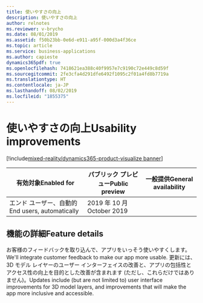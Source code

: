 ```yaml
---
title: 使いやすさの向上
description: 使いやすさの向上
author: relnotes
ms.reviewer: v-brycho
ms.date: 08/01/2019
ms.assetid: f50b23bb-0e6d-e911-a95f-000d3a4f36ce
ms.topic: article
ms.service: business-applications
ms.author: capieste
dynamics365pdf: true
ms.openlocfilehash: 7418621ea388c40f9957e7c9190c72e449c8d59f
ms.sourcegitcommit: 2fe3cfa4d291dfe6492f1095c2f01a4fd8b7719a
ms.translationtype: HT
ms.contentlocale: ja-JP
ms.lasthandoff: 08/02/2019
ms.locfileid: "1855375"
---
```

# <a name="usability-improvements"></a><span data-ttu-id="e8c6b-103">使いやすさの向上</span><span class="sxs-lookup"><span data-stu-id="e8c6b-103">Usability improvements</span></span>
[!include[mixed-reality/dynamics365-product-visualize banner](../includes/mixed-reality/dynamics365-product-visualize.md)]

| <span data-ttu-id="e8c6b-104">有効対象</span><span class="sxs-lookup"><span data-stu-id="e8c6b-104">Enabled for</span></span>    |  <span data-ttu-id="e8c6b-105">パブリック プレビュー</span><span class="sxs-lookup"><span data-stu-id="e8c6b-105">Public preview</span></span> | <span data-ttu-id="e8c6b-106">一般提供</span><span class="sxs-lookup"><span data-stu-id="e8c6b-106">General availability</span></span> | 
| ---------- | ---------- |---------- |
|<span data-ttu-id="e8c6b-107">エンド ユーザー、自動的</span><span class="sxs-lookup"><span data-stu-id="e8c6b-107">End users, automatically</span></span>|<span data-ttu-id="e8c6b-108">2019 年 10 月</span><span class="sxs-lookup"><span data-stu-id="e8c6b-108">October 2019</span></span>| |






## <a name="feature-details"></a><span data-ttu-id="e8c6b-109">機能の詳細</span><span class="sxs-lookup"><span data-stu-id="e8c6b-109">Feature details</span></span>
<!--feature detail start -->
<span data-ttu-id="e8c6b-110">お客様のフィードバックを取り込んで、アプリをいっそう使いやすくします。</span><span class="sxs-lookup"><span data-stu-id="e8c6b-110">We'll integrate customer feedback to make our app more usable.</span></span> <span data-ttu-id="e8c6b-111">更新には、3D モデル レイヤーのユーザー インターフェイスの改善と、アプリの包括性とアクセス性の向上を目的とした改善が含まれます (ただし、これらだけではありません)。</span><span class="sxs-lookup"><span data-stu-id="e8c6b-111">Updates include (but are not limited to) user interface improvements for 3D model layers, and improvements that will make the app more inclusive and accessible.</span></span>
<!--feature detail end -->











